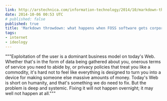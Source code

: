 ```yaml
---
link: http://arstechnica.com/information-technology/2014/10/markdown-throwdown-what-happens-when-foss-software-gets-corporate-backing/
date: 2014-10-06 00:53 UTC
# published: false
published: true
title: 'Markdown throwdown: what happens when FOSS software gets corporate backing?'
tags:
- internet
- ideology
---
```


"""Exploitation of the user is a dominant business model on today's Web. Whether that's in the form of data being gathered about you, onerous terms of service you need to abide by, or privacy policies that treat you like a commodity, it's hard not to feel like everything is designed to turn you into a device for making someone else massive amounts of money. Today's Web is short on humanity, and that's something we do need to fix. But the problem is deep and systemic. Fixing it will not happen overnight; it may well not happen at all."""
